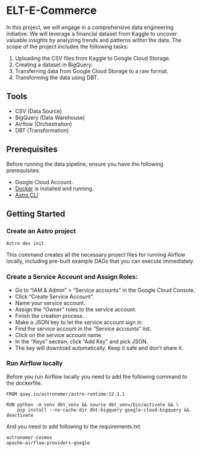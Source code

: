 # ELT-E-Commerce
In this project, we will engage in a comprehensive data engineering initiative. We will leverage a financial dataset from Kaggle to uncover valuable insights by analyzing trends and patterns within the data. The scope of the project includes the following tasks:

1. Uploading the CSV files from Kaggle to Google Cloud Storage.
2. Creating a dataset in BigQuery.
3. Transferring data from Google Cloud Storage to a raw format.
4. Transforming the data using DBT.

## Tools
* CSV (Data Source)
* BigQuery (Data Warehouse)
* Airflow (Orchestration)
* DBT (Transformation)

## Prerequisites
Before running the data pipeline, ensure you have the following prerequisites:

* Google Cloud Account.
* [Docker](https://www.docker.com/) is installed and running.
* [Astro CLI](https://www.astronomer.io/docs/astro/cli/overview)

## Getting Started

### Create an Astro project
```
Astro dev init
```

This command creates all the necessary project files for running Airflow locally, including pre-built example DAGs that you can execute immediately.

###  Create a Service Account and Assign Roles:
* Go to “IAM & Admin” > “Service accounts” in the Google Cloud Console.
* Click “Create Service Account”.
* Name your service account.
* Assign the “Owner” roles to the service account.
* Finish the creation process.
* Make a JSON key to let the service account sign in.
* Find the service account in the “Service accounts” list.
* Click on the service account name.
* In the “Keys” section, click “Add Key” and pick JSON.
* The key will download automatically. Keep it safe and don’t share it.



### Run Airflow locally
Before you run Airflow locally you need to add the following command to the dockerfile.
```
FROM quay.io/astronomer/astro-runtime:12.1.1

RUN python -m venv dbt_venv && source dbt_venv/bin/activate && \
    pip install --no-cache-dir dbt-bigquery google-cloud-bigquery && deactivate
```

And you need to add following to the requirements.txt
```
astronomer-cosmos
apache-airflow-providers-google
```


  
